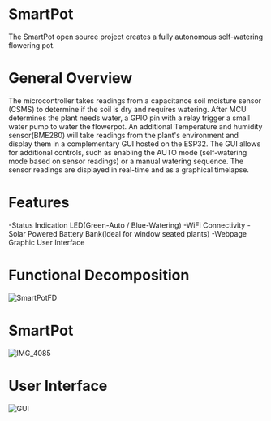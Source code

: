 # SmartPot
The SmartPot open source project creates a fully autonomous self-watering flowering pot. 

# General Overview
The microcontroller takes readings from a capacitance soil moisture sensor (CSMS) to determine if the soil is dry and requires watering. After MCU determines the plant needs water, a GPIO pin with a relay trigger a small water pump to water the flowerpot. An additional Temperature and humidity sensor(BME280) will take readings from the plant's environment and display them in a complementary GUI hosted on the ESP32. The GUI allows for additional controls, such as enabling the AUTO mode (self-watering mode based on sensor readings) or a manual watering sequence. The sensor readings are displayed in real-time and as a graphical timelapse. 

# Features
  -Status Indication LED(Green-Auto / Blue-Watering)
  -WiFi Connectivity
  -Solar Powered Battery Bank(Ideal for window seated plants)
  -Webpage Graphic User Interface

# Functional Decomposition  
![SmartPotFD](https://user-images.githubusercontent.com/82124061/168720465-791ae2e0-6b14-4e65-b5e2-ba1f7370572f.png)

# SmartPot
![IMG_4085](https://user-images.githubusercontent.com/82124061/153272789-2df4694a-e000-48f3-9959-a7e7cce7b357.jpg)

# User Interface 
![GUI](https://user-images.githubusercontent.com/82124061/153277552-153ed56f-00fd-4204-a495-f35f5df36e99.png)
